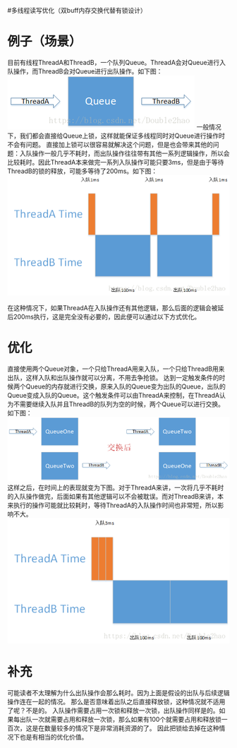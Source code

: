 #多线程读写优化（双buff内存交换代替有锁设计）
# 例子（场景）

目前有线程ThreadA和ThreadB，一个队列Queue。ThreadA会对Queue进行入队操作，而ThreadB会对Queue进行出队操作。如下图：  <img src="https://raw.githubusercontent.com/Double2hao/xujiajia_blog/main/img/2630.png" alt="这里写图片描述" title="">  一般情况下，我们都会直接给Queue上锁，这样就能保证多线程同时对Queue进行操作时不会有问题。  直接加上锁可以很容易就解决这个问题，但是也会带来其他的问题：入队操作一般几乎不耗时，而出队操作往往带有其他一系列逻辑操作，所以会比较耗时。因此ThreadA本来做完一系列入队操作可能只要3ms，但是由于等待ThreadB的锁的释放，可能多等待了200ms。如下图：  <img src="https://raw.githubusercontent.com/Double2hao/xujiajia_blog/main/img/2631.png" alt="这里写图片描述" title="">

在这种情况下，如果ThreadA在入队操作还有其他逻辑，那么后面的逻辑会被延后200ms执行，这是完全没有必要的，因此便可以通过以下方式优化。

# 优化

直接使用两个Queue对象，一个只给ThreadA用来入队，一个只给ThreadB用来出队，这样入队和出队操作就可以分离，不用去争抢锁。  达到一定触发条件的时候两个Queue的内存就进行交换，原来入队的Queue变为出队的Queue，出队的Queue变成入队的Queue。这个触发条件可以由ThreadA来控制，在ThreadA认为不需要继续入队并且ThreadB的队列为空的时候，两个Queue可以进行交换。如下图：  <img src="https://raw.githubusercontent.com/Double2hao/xujiajia_blog/main/img/2632.png" alt="这里写图片描述" title="">  这样之后，在时间上的表现就变为下图。对于ThreadA来讲，一次将几乎不耗时的入队操作做完，后面如果有其他逻辑可以不会被耽误。而对ThreadB来讲，本来执行的操作可能就比较耗时，等待ThreadA的入队操作时间也非常短，所以影响不大。  <img src="https://raw.githubusercontent.com/Double2hao/xujiajia_blog/main/img/2633.png" alt="这里写图片描述" title="">

# 补充

可能读者不太理解为什么出队操作会那么耗时。因为上面是假设的出队与后续逻辑操作连在一起的情况。  那么是否意味着出队之后直接释放锁，这种情况就不适用了呢？不是的。  入队操作需要占用一次锁和释放一次锁，出队操作同样是的。如果每出队一次就需要占用和释放一次锁，那么如果有100个就需要占用和释放锁一百次，这是在数量较多的情况下是非常消耗资源的了。  因此把锁给去掉在这种情况下也是有相当的优化价值。